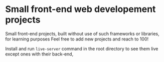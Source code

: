 # Small front-end web developement projects

Small front-end projects, built without use of such frameworks or libraries, for learning purposes
Feel free to add new projects and reach to 100!

Install and run `live-server` command in the root directory to see them live except ones with their back-end,

